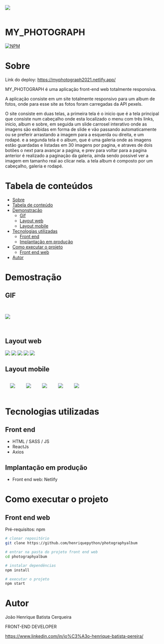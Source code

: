 <img style="margin:16px auto;" src="./src/assets/logo1.png"/>

# MY_PHOTOGRAPH
[![NPM](https://img.shields.io/npm/l/react)](https://github.com/henriquepython/photographyalbum/blob/main/LICENSE) 

# Sobre

Link do deploy: https://myphotograph2021.netlify.app/


MY_PHOTOGRAPH é uma aplicação front-end web totalmente responsiva.

A aplicação consiste em um site totalmente responsivo para um album de fotos, onde para esse site as fotos foram carregadas da API pexels.

O site consiste em duas telas, a primeira tela é o inicio que é a tela principal que consiste num cabeçalho onde esta localizado o menu com três links, inicio, album e sobre, em seguida um slide carrosel interativo onde as imagens são exibidas em forma de slide e vão passando automaticamente ou se preferir arrastando a imagem para a esquerda ou direita, e um rodapé. e a segunda tela é o album, que é uma galeria onde as imagens estão guardadas e listadas em 30 imagens por pagina, e atraves de dois botões o next para avançar a pagina, e prev para voltar para a pagina anterior é realizado a paginação da galeria, ainda sendo possivel ver a imagem em tamanho real ao clicar nela. a tela album é composto por um cabeçalho, galeria e rodapé.

# Tabela de conteúdos

<!--ts-->
   * [Sobre](#Sobre)
   * [Tabela de conteúdo](#tabela-de-conteudo)
   * [Demonstração](#Demostração)
      * [Gif](#GIF)
      * [Layout web](#Layout-web)
      * [Layout mobile](#layout-mobile)
   * [Tecnologias utilizadas](#tecnologias-utilizadas)
      * [Front end](#front-end)
      * [Implantação em produção](#Implantação-em-produção)
   * [Como executar o projeto](#Como-executar-o-projeto)
      * [Front end web](#front-end-web)
   * [Autor](#Autor)
<!--te-->

# Demostração
## GIF
<img style="margin:30px auto;" src="./src/assets/animacaoweb.gif"/>

## Layout web
<img src="./src/assets/web1.png"/>
<img src="./src/assets/web2.png"/>
<img src="./src/assets/web3.png"/>
<img src="./src/assets/web4.png"/>
<img src="./src/assets/web5.png"/>

## Layout mobile
<img style="margin:16px;" src="./src/assets/mobile1.png"/>
<img style="margin:16px;" src="./src/assets/mobile5.png"/>
<img style="margin:16px;" src="./src/assets/mobile2.png"/>
<img style="margin:16px;" src="./src/assets/mobile3.png"/>
<img style="margin:16px;" src="./src/assets/mobile4.png"/>

# Tecnologias utilizadas
## Front end
- HTML / SASS / JS 
- ReactJs
- Axios
## Implantação em produção
- Front end web: Netlify

# Como executar o projeto

## Front end web
Pré-requisitos: npm

```bash
# clonar repositório
git clone https://github.com/henriquepython/photographyalbum

# entrar na pasta do projeto front end web
cd photographyalbum

# instalar dependências
npm install

# executar o projeto
npm start
```

# Autor

João Henrique Batista Cerqueira

FRONT-END DEVELOPER

https://www.linkedin.com/in/jo%C3%A3o-henrique-batista-pereira/
